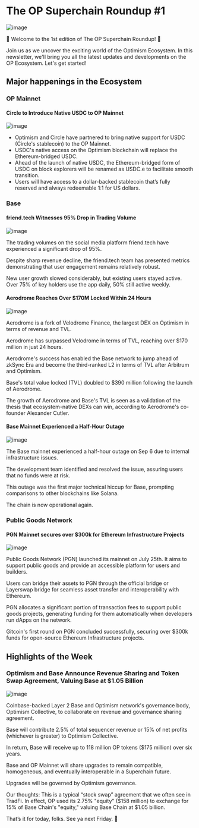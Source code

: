 # The OP Superchain Roundup #1
![image](https://github.com/The-OP-Superchain-Roundup/weekly-roundup/assets/147209458/011965cc-7ac0-4a14-8b2a-9e85252fa4fe)

🌟 Welcome to the 1st edition of The OP Superchain Roundup! 🌟

Join us as we uncover the exciting world of the Optimism Ecosystem. In this newsletter, we'll bring you all the latest updates and developments on the OP Ecosystem. Let's get started!

## Major happenings in the Ecosystem
### OP Mainnet
#### Circle to Introduce Native USDC to OP Mainnet
![image](https://github.com/The-OP-Superchain-Roundup/weekly-roundup/assets/147209458/e7cf6c45-cc23-4442-96b2-2e81b28753b8)

- Optimism and Circle have partnered to bring native support for USDC (Circle's stablecoin) to the OP Mainnet.
- USDC's native access on the Optimism blockchain will replace the Ethereum-bridged USDC.
- Ahead of the launch of native USDC, the Ethereum-bridged form of USDC on block explorers will be renamed as USDC.e to facilitate smooth transition.
- Users will have access to a dollar-backed stablecoin that’s fully reserved and always redeemable 1:1 for US dollars.

### Base
#### friend.tech Witnesses 95% Drop in Trading Volume
![image](https://github.com/The-OP-Superchain-Roundup/weekly-roundup/assets/147209458/1e430a06-d032-4823-a9b4-e5acff124ead)

The trading volumes on the social media platform friend.tech have experienced a significant drop of 95%.

Despite sharp revenue decline, the friend.tech team has presented metrics demonstrating that user engagement remains relatively robust.

New user growth slowed considerably, but existing users stayed active. Over 75% of key holders use the app daily, 50% still active weekly. 

#### Aerodrome Reaches Over $170M Locked Within 24 Hours
![image](https://github.com/The-OP-Superchain-Roundup/weekly-roundup/assets/147209458/6fdcdf19-745c-4d85-afbf-577af5d328cd)


Aerodrome is a fork of Velodrome Finance, the largest DEX on Optimism in terms of revenue and TVL.

Aerodrome has surpassed Velodrome in terms of TVL, reaching over $170 million in just 24 hours.

Aerodrome's success has enabled the Base network to jump ahead of zkSync Era and become the third-ranked L2 in terms of TVL after Arbitrum and Optimism.

Base's total value locked (TVL) doubled to $390 million following the launch of Aerodrome.

The growth of Aerodrome and Base's TVL is seen as a validation of the thesis that ecosystem-native DEXs can win, according to Aerodrome's co-founder Alexander Cutler.

#### Base Mainnet Experienced a Half-Hour Outage
![image](https://github.com/The-OP-Superchain-Roundup/weekly-roundup/assets/147209458/2d8cb3f5-4159-4235-bdbf-5c105cc4a547)

The Base mainnet experienced a half-hour outage on Sep 6 due to internal infrastructure issues.

The development team identified and resolved the issue, assuring users that no funds were at risk.

This outage was the first major technical hiccup for Base, prompting comparisons to other blockchains like Solana.

The chain is now operational again.

### Public Goods Network
#### PGN Mainnet secures over $300k for Ethereum Infrastructure Projects
![image](https://github.com/The-OP-Superchain-Roundup/weekly-roundup/assets/147209458/57e957c7-85be-4b53-aace-524e87b2c4da)


Public Goods Network (PGN) launched its mainnet on July 25th. It aims to support public goods and provide an accessible platform for users and builders.

Users can bridge their assets to PGN through the official bridge or Layerswap bridge for seamless asset transfer and interoperability with Ethereum.

PGN allocates a significant portion of transaction fees to support public goods projects, generating funding for them automatically when developers run dApps on the network.

Gitcoin's first round on PGN concluded successfully, securing over $300k funds for open-source Ethereum Infrastructure projects.

## Highlights of the Week
### Optimism and Base Announce Revenue Sharing and Token Swap Agreement, Valuing Base at $1.05 Billion
![image](https://github.com/The-OP-Superchain-Roundup/weekly-roundup/assets/147209458/5f9a0a61-cf7a-48ac-827f-a9f3f525887d)

Coinbase-backed Layer 2 Base and Optimism network's governance body, Optimism Collective, to collaborate on revenue and governance sharing agreement.

Base will contribute 2.5% of total sequencer revenue or 15% of net profits (whichever is greater) to Optimism Collective.

In return, Base will receive up to 118 million OP tokens ($175 million) over six years.

Base and OP Mainnet will share upgrades to remain compatible, homogeneous, and eventually interoperable in a Superchain future.

Upgrades will be governed by Optimism governance.

Our thoughts: This is a typical “stock swap” agreement that we often see in TradFi. In effect, OP used its 2.75% "equity" ($158 million) to exchange for 15% of Base Chain's "equity," valuing Base Chain at $1.05 billion. 

That’s it for today, folks. See ya next Friday. 🧢
